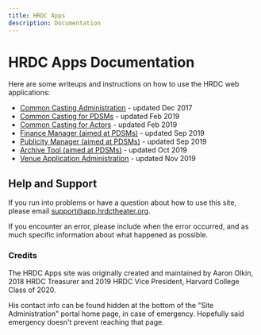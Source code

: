 ```yaml
---
title: HRDC Apps
description: Documentation
---
```


# HRDC Apps Documentation

Here are some writeups and instructions on how to use the HRDC web applications:

- [Common Casting Administration](/walkthrough.html) - updated Dec 2017
- [Common Casting for PDSMs](/pdsm_intro.html) - updated Feb 2019
- [Common Casting for Actors](/actors.html) - updated Feb 2019
- [Finance Manager (aimed at PDSMs)](/finance.html) - updated Sep 2019
- [Publicity Manager (aimed at PDSMs)](/publicity.html) - updated Sep 2019
- [Archive Tool (aimed at PDSMs)](/archival.html) - updated Oct 2019
- [Venue Application Administration](/venueapp_admin.html) - updated Nov 2019

## Help and Support

If you run into problems or have a question about how to use this site, please
email [support@app.hrdctheater.org](mailto:support@app.hrdctheater.org).

If you encounter an error, please include when the error occurred, and as much
specific information about what happened as possible.

### Credits

The HRDC Apps site was originally created and maintained by Aaron Olkin, 2018
HRDC Treasurer and 2019 HRDC Vice President, Harvard College Class of 2020.

His contact info can be found hidden at the bottom of the "Site Administration"
portal home page, in case of emergency. Hopefully said emergency doesn't
prevent reaching that page.
